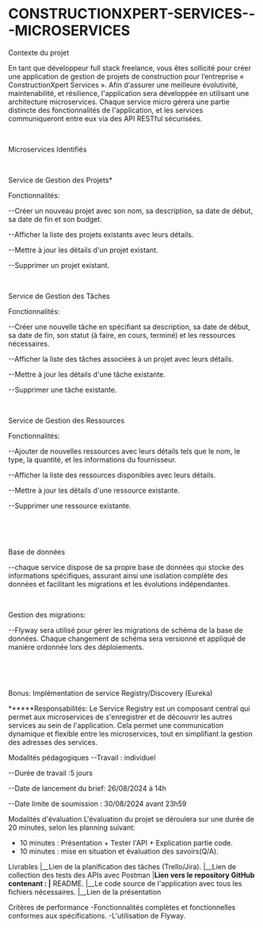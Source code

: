# CONSTRUCTIONXPERT-SERVICES---MICROSERVICES
Contexte du projet
​

En tant que développeur full stack freelance, vous êtes sollicité pour créer une application de gestion de projets de construction pour l’entreprise « ConstructionXpert Services ». Afin d'assurer une meilleure évolutivité, maintenabilité, et résilience, l'application sera développée en utilisant une architecture microservices. Chaque service micro gérera une partie distincte des fonctionnalités de l'application, et les services communiqueront entre eux via des API RESTful sécurisées.

​

Microservices Identifiés

​

Service de Gestion des Projets*

Fonctionnalités:

--Créer un nouveau projet avec son nom, sa description, sa date de début, sa date de fin et son budget.

--Afficher la liste des projets existants avec leurs détails.

--Mettre à jour les détails d'un projet existant.

--Supprimer un projet existant.

​

Service de Gestion des Tâches

Fonctionnalités:

--Créer une nouvelle tâche en spécifiant sa description, sa date de début, sa date de fin, son statut (à faire, en cours, terminé) et les ressources nécessaires.

--Afficher la liste des tâches associées à un projet avec leurs détails.

--Mettre à jour les détails d'une tâche existante.

--Supprimer une tâche existante.

​

Service de Gestion des Ressources

Fonctionnalités:

--Ajouter de nouvelles ressources avec leurs détails tels que le nom, le type, la quantité, et les informations du fournisseur.

--Afficher la liste des ressources disponibles avec leurs détails.

--Mettre à jour les détails d'une ressource existante.

--Supprimer une ressource existante.

​

​

Base de données

--chaque service dispose de sa propre base de données qui stocke des informations spécifiques, assurant ainsi une isolation complète des données et facilitant les migrations et les évolutions indépendantes.

​

Gestion des migrations:

--Flyway sera utilisé pour gérer les migrations de schéma de la base de données. Chaque changement de schéma sera versionné et appliqué de manière ordonnée lors des déploiements.

​

​

Bonus: Implémentation de service Registry/Discovery (Eureka)

******Responsabilités: Le Service Registry est un composant central qui permet aux microservices de s'enregistrer et de découvrir les autres services au sein de l'application. Cela permet une communication dynamique et flexible entre les microservices, tout en simplifiant la gestion des adresses des services.

Modalités pédagogiques
--Travail : individuel

--Durée de travail :5 jours

--Date de lancement du brief: 26/08/2024 à 14h

--Date limite de soumission : 30/08/2024 avant 23h59

Modalités d'évaluation
L'évaluation du projet se déroulera  sur une durée de 20 minutes, selon les planning suivant:
 - 10 minutes : Présentation + Tester l'API + Explication partie code.
 - 10 minutes : mise en situation et évaluation des savoirs(Q/A).

Livrables
|__Lien de la planification des tâches (Trello/Jira).
|__Lien de collection des tests des APIs avec Postman
|__Lien vers le repository GitHub contenant :
   |__ README.
   |__Le code source de l'application avec tous les fichiers nécessaires.
|__Lien de la présentation

Critères de performance
-Fonctionnalités complètes et fonctionnelles conformes aux spécifications.
-L'utilisation de Flyway.
